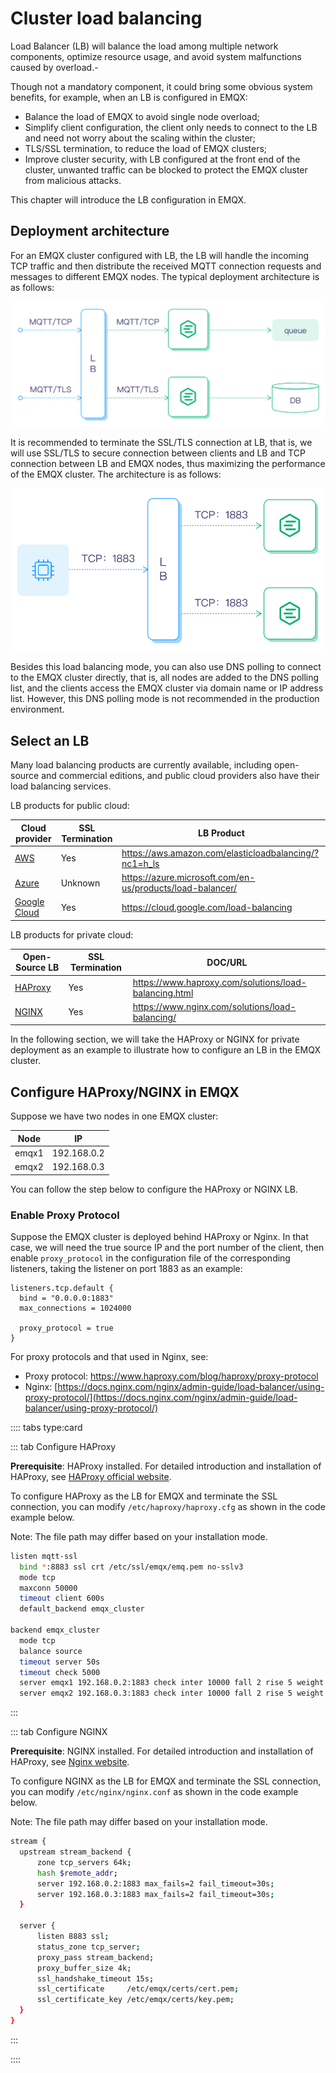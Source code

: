 # Cluster load balancing

Load Balancer (LB) will balance the load among multiple network components, optimize resource usage, and avoid system malfunctions caused by overload.-

Though not a mandatory component, it could bring some obvious system benefits, for example, when an LB is configured in EMQX:

- Balance the load of EMQX to avoid single node overload;
- Simplify client configuration, the client only needs to connect to the LB and need not worry about the scaling within the cluster;
- TLS/SSL termination, to reduce the load of EMQX clusters;
- Improve cluster security, with LB configured at the front end of the cluster, unwanted traffic can be blocked to protect the EMQX cluster from malicious attacks. 

This chapter will introduce the LB configuration in EMQX. 

## Deployment architecture

For an EMQX cluster configured with LB, the LB will handle the incoming TCP traffic and then distribute the received MQTT connection requests and messages to different EMQX nodes. The typical deployment architecture is as follows:

![image](./assets/lb_1.png)

It is recommended to terminate the SSL/TLS connection at LB, that is, we will use SSL/TLS to secure connection between clients and LB and TCP connection between LB and EMQX nodes, thus maximizing the performance of the EMQX cluster. The architecture is as follows:

![TLS termination](./assets/lb_2.png)

Besides this load balancing mode, you can also use DNS polling to connect to the EMQX cluster directly, that is, all nodes are added to the DNS polling list, and the clients access the EMQX cluster via domain name or IP address list. However, this DNS polling mode is not recommended in the production environment. 

## Select an LB

Many load balancing products are currently available, including open-source and commercial editions, and public cloud providers also have their load balancing services.

LB products for public cloud:

| Cloud provider                            | SSL Termination | LB Product                                                  |
| ----------------------------------------- | --------------- | ----------------------------------------------------------- |
| [AWS](https://aws.amazon.com)             | Yes             | <https://aws.amazon.com/elasticloadbalancing/?nc1=h_ls>     |
| [Azure](https://azure.microsoft.com)      | Unknown         | <https://azure.microsoft.com/en-us/products/load-balancer/> |
| [Google Cloud](https://cloud.google.com/) | Yes             | <https://cloud.google.com/load-balancing>                   |

 LB products for private cloud:

| Open-Source LB                     | SSL Termination | DOC/URL                                                 |
| ---------------------------------- | --------------- | ------------------------------------------------------- |
| [HAProxy](https://www.haproxy.org) | Yes             | <https://www.haproxy.com/solutions/load-balancing.html> |
| [NGINX](https://www.nginx.com)     | Yes             | <https://www.nginx.com/solutions/load-balancing/>       |

In the following section, we will take the HAProxy or NGINX for private deployment as an example to illustrate how to configure an LB in the EMQX cluster. 

## Configure HAProxy/NGINX in EMQX

Suppose we have two nodes in one EMQX cluster:

| Node  | IP          |
| ----- | ----------- |
| emqx1 | 192.168.0.2 |
| emqx2 | 192.168.0.3 |

You can follow the step below to configure the HAProxy or NGINX LB. 

### Enable Proxy Protocol

Suppose the EMQX cluster is deployed behind HAProxy or Nginx. In that case, we will need the true source IP and the port number of the client, then enable `proxy_protocol` in the configuration file of the corresponding listeners, taking the listener on port 1883 as an example:

```
listeners.tcp.default {
  bind = "0.0.0.0:1883"
  max_connections = 1024000

  proxy_protocol = true
}
```

For proxy protocols and that used in Nginx, see: 

- Proxy protocol: https://www.haproxy.com/blog/haproxy/proxy-protocol
- Nginx: [https://docs.nginx.com/nginx/admin-guide/load-balancer/using-proxy-protocol/](https://docs.nginx.com/nginx/admin-guide/load-balancer/using-proxy-protocol/)

:::: tabs type:card

::: tab Configure HAProxy 

**Prerequisite**: HAProxy installed. For detailed introduction and installation of HAProxy, see [HAProxy official website](http://www.haproxy.org/).

To configure HAProxy as the LB for EMQX and terminate the SSL connection, you can modify `/etc/haproxy/haproxy.cfg` as shown in the code example below. 

Note: The file path may differ based on your installation mode.

```bash
listen mqtt-ssl
  bind *:8883 ssl crt /etc/ssl/emqx/emq.pem no-sslv3
  mode tcp
  maxconn 50000
  timeout client 600s
  default_backend emqx_cluster

backend emqx_cluster
  mode tcp
  balance source
  timeout server 50s
  timeout check 5000
  server emqx1 192.168.0.2:1883 check inter 10000 fall 2 rise 5 weight 1
  server emqx2 192.168.0.3:1883 check inter 10000 fall 2 rise 5 weight 1
```

:::

::: tab Configure NGINX

**Prerequisite**: NGINX installed. For detailed introduction and installation of HAProxy, see [Nginx website](https://www.nginx.com/).

To configure NGINX as the LB for EMQX and terminate the SSL connection, you can modify `/etc/nginx/nginx.conf` as shown in the code example below. 

Note: The file path may differ based on your installation mode.

```bash
stream {
  upstream stream_backend {
      zone tcp_servers 64k;
      hash $remote_addr;
      server 192.168.0.2:1883 max_fails=2 fail_timeout=30s;
      server 192.168.0.3:1883 max_fails=2 fail_timeout=30s;
  }

  server {
      listen 8883 ssl;
      status_zone tcp_server;
      proxy_pass stream_backend;
      proxy_buffer_size 4k;
      ssl_handshake_timeout 15s;
      ssl_certificate     /etc/emqx/certs/cert.pem;
      ssl_certificate_key /etc/emqx/certs/key.pem;
  }
}
```

:::

::::
